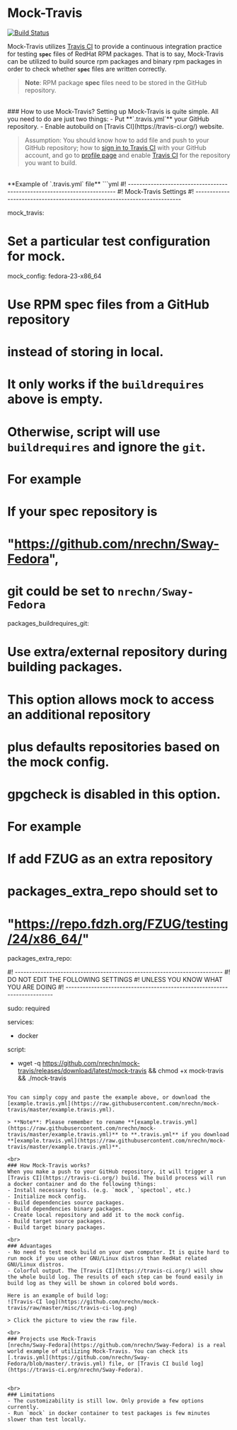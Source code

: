 # Mock-Travis

[![Build Status](http://img.shields.io/travis/nrechn/mock-travis.svg?style=flat-square)](https://travis-ci.org/nrechn/mock-travis)

Mock-Travis utilizes [Travis CI](https://travis-ci.org/) to provide a continuous integration practice for testing **`spec`** files of RedHat RPM packages. That is to say, Mock-Travis can be utilized to build source rpm packages and binary rpm packages in order to check whether **`spec`** files are written correctly.

> **Note**: RPM package **spec** files need to be stored in the GitHub repository.

<br>
### How to use Mock-Travis?
Setting up Mock-Travis is quite simple. All you need to do are just two things:
- Put **`.travis.yml`** your GitHub repository.
- Enable autobuild on [Travis CI](https://travis-ci.org/) website.

> Assumption: You should know how to add file and push to your GitHub repository; how to [sign in to Travis CI](https://travis-ci.org/auth) with your GitHub account, and go to [profile page](https://travis-ci.org/profile) and enable [Travis CI](https://travis-ci.org/) for the repository you want to build.

<br>
**Example of `.travis.yml` file**
```yml
#! -------------------------------------------------------------------------
#! Mock-Travis Settings
#! -------------------------------------------------------------------------

mock_travis:
  # Set a particular test configuration for mock.
  mock_config: fedora-23-x86_64

  # Use RPM spec files from a GitHub repository
  # instead of storing in local.
  # It only works if the `buildrequires` above is empty.
  # Otherwise, script will use `buildrequires` and ignore the `git`.
  # For example
  #         If your spec repository is 
  #         "https://github.com/nrechn/Sway-Fedora",
  #         git could be set to `nrechn/Sway-Fedora`
  packages_buildrequires_git: 
  # Use extra/external repository during building packages.
  # This option allows mock to access an additional repository
  # plus defaults repositories based on the mock config.
  # gpgcheck is disabled in this option.
  # For example
  #         If add FZUG as an extra repository
  #         packages_extra_repo should set to
  #         "https://repo.fdzh.org/FZUG/testing/24/x86_64/"
  packages_extra_repo:


#! -------------------------------------------------------------------------
#! DO NOT EDIT THE FOLLOWING SETTINGS
#! UNLESS YOU KNOW WHAT YOU ARE DOING
#! -------------------------------------------------------------------------

sudo: required

services:
  - docker

script:
  - wget -q https://github.com/nrechn/mock-travis/releases/download/latest/mock-travis 
        && chmod +x mock-travis 
        && ./mock-travis
```

You can simply copy and paste the example above, or download the [example.travis.yml](https://raw.githubusercontent.com/nrechn/mock-travis/master/example.travis.yml).

> **Note**: Please remember to rename **[example.travis.yml](https://raw.githubusercontent.com/nrechn/mock-travis/master/example.travis.yml)** to **.travis.yml** if you download **[example.travis.yml](https://raw.githubusercontent.com/nrechn/mock-travis/master/example.travis.yml)**.

<br>
### How Mock-Travis works?
When you make a push to your GitHub repository, it will trigger a [Travis CI](https://travis-ci.org/) build. The build process will run a docker container and do the following things:
- Install necessary tools. (e.g. `mock`, `spectool`, etc.)
- Initialize mock config.
- Build dependencies source packages.
- Build dependencies binary packages.
- Create local repository and add it to the mock config.
- Build target source packages.
- Build target binary packages.

<br>
### Advantages
- No need to test mock build on your own computer. It is quite hard to run mock if you use other GNU/Linux distros than RedHat related GNU/Linux distros.
- Colorful output. The [Travis CI](https://travis-ci.org/) will show the whole build log. The results of each step can be found easily in build log as they will be shown in colored bold words.

Here is an example of build log:
![Travis-CI log](https://github.com/nrechn/mock-travis/raw/master/misc/travis-ci-log.png)

> Click the picture to view the raw file.

<br>
### Projects use Mock-Travis
[nrechn/Sway-Fedora](https://github.com/nrechn/Sway-Fedora) is a real world example of utilizing Mock-Travis. You can check its [.travis.yml](https://github.com/nrechn/Sway-Fedora/blob/master/.travis.yml) file, or [Travis CI build log](https://travis-ci.org/nrechn/Sway-Fedora).


<br>
### Limitations
- The customizability is still low. Only provide a few options currently.
- Run `mock` in docker container to test packages is few minutes slower than test locally.
